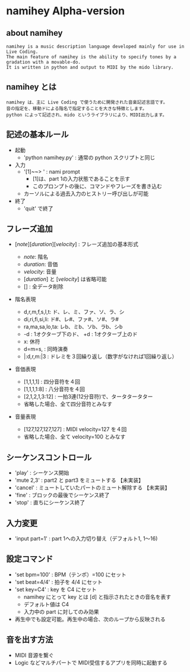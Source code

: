 
# namihey Alpha-version

## about namihey

    namihey is a music description language developed mainly for use in Live Coding.
    The main feature of namihey is the ability to specify tones by a gradation with a movable-do.
    It is written in python and output to MIDI by the mido library.



## namihey とは

    namihey は、主に Live Coding で使うために開発された音楽記述言語です。
    音の指定を、移動ドによる階名で指定することを大きな特徴とします。
    python によって記述され、mido というライブラリにより、MIDI出力します。



## 記述の基本ルール

- 起動
    - 'python namihey.py'  : 通常の python スクリプトと同じ
- 入力
    - '[1]~~> ' : nami prompt
        - [1]は、part 1の入力状態であることを示す
        - このプロンプトの後に、コマンドやフレーズを書き込む
    - カーソルによる過去入力のヒストリー呼び出しが可能
- 終了
    - 'quit' で終了

## フレーズ追加

- [*note*][*duration*][*velocity*] : フレーズ追加の基本形式
    - *note*: 階名
    - *duration*: 音価
    - *velocity*: 音量
    - [*duration*] と [*velocity*] は省略可能
    - [] : 全データ削除

- 階名表現
    - d,r,m,f,s,l,t: ド、レ、ミ、ファ、ソ、ラ、シ
    - di,ri,fi,si,li: ド#、レ#、ファ#、ソ#、ラ#
    - ra,ma,sa,lo,ta: レb、ミb、ソb、ラb、シb
    - -d : 1オクターブ下のド、 +d : 1オクターブ上のド
    - x: 休符
    - d=m=s, : 同時演奏
    - |:d,r,m:|3 : ドレミを３回繰り返し（数字がなければ1回繰り返し）

- 音価表現
    - [1,1,1,1] : 四分音符を４回
    - [1,1,1,1:8] : 八分音符を４回
    - [2,1,2,1,3:12] : 一拍3連(12分音符)で、タータタータター
    - 省略した場合、全て四分音符とみなす

- 音量表現
    - [127,127,127,127] : MIDI velocity=127 を４回
    - 省略した場合、全て velocity=100 とみなす

## シーケンスコントロール

- 'play' : シーケンス開始
- 'mute 2,3' : part2 と part3 をミュートする        【未実装】
- 'cancel' : ミュートしていたパートのミュート解除する    【未実装】
- 'fine' : ブロックの最後でシーケンス終了
- 'stop' : 直ちにシーケンス終了

## 入力変更

- 'input part=1' : part 1への入力切り替え（デフォルト1, 1〜16)

## 設定コマンド

- 'set bpm=100' : BPM（テンポ）=100 にセット
- 'set beat=4/4' : 拍子を 4/4 にセット
- 'set key=C4' : key を C4 にセット
    - namihey にとって key とは [d] と指示されたときの音名を表す
    - デフォルト値は C4
    - 入力中の part に対してのみ効果
- 再生中でも設定可能。再生中の場合、次のループから反映される

## 音を出す方法

- MIDI 音源を繋ぐ
- Logic などマルチパートで MIDI受信するアプリを同時に起動する
